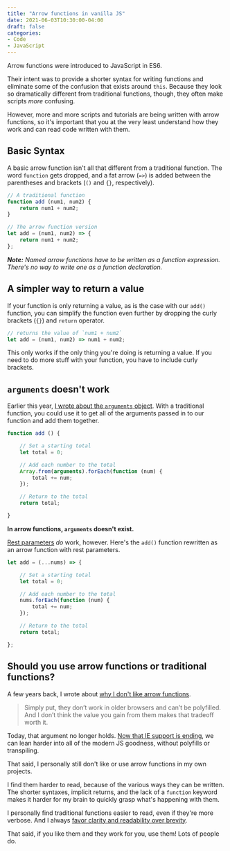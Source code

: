 ```yaml
---
title: "Arrow functions in vanilla JS"
date: 2021-06-03T10:30:00-04:00
draft: false
categories:
- Code
- JavaScript
---
```


Arrow functions were introduced to JavaScript in ES6.

Their intent was to provide a shorter syntax for writing functions and eliminate some of the confusion that exists around `this`. Because they look so dramatically different from traditional functions, though, they often make scripts _more_ confusing.

However, more and more scripts and tutorials are being written with arrow functions, so it's important that you at the very least understand how they work and can read code written with them.

## Basic Syntax

A basic arrow function isn't all that different from a traditional function. The word `function` gets dropped, and a fat arrow (`=>`) is added between the parentheses and brackets (`()` and `{}`, respectively).

```js
// A traditional function
function add (num1, num2) {
	return num1 + num2;
}

// The arrow function version
let add = (num1, num2) => {
	return num1 + num2;
};
```

*__Note:__ Named arrow functions have to be written as a function expression. There's no way to write one as a function declaration.*

## A simpler way to return a value

If your function is only returning a value, as is the case with our `add()` function, you can simplify the function even further by dropping the curly brackets (`{}`) and `return` operator.

```js
// returns the value of `num1 + num2`
let add = (num1, num2) => num1 + num2;
```

This only works if the only thing you're doing is returning a value. If you need to do more stuff with your function, you have to include curly brackets.

## `arguments` doesn't work

Earlier this year, [I wrote about the `arguments` object](/the-arguments-object-in-javascript-functions/). With a traditional function, you could use it to get all of the arguments passed in to our function and add them together.

```js
function add () {

	// Set a starting total
	let total = 0;

	// Add each number to the total
	Array.from(arguments).forEach(function (num) {
		total += num;
	});

	// Return to the total
	return total;

}
```

**In arrow functions, `arguments` doesn't exist.**

[Rest parameters](/rest-parameters-in-javascript-functions/) _do_ work, however. Here's the `add()` function rewritten as an arrow function with rest parameters.

```js
let add = (...nums) => {

	// Set a starting total
	let total = 0;

	// Add each number to the total
	nums.forEach(function (num) {
		total += num;
	});

	// Return to the total
	return total;

};
```

## Should you use arrow functions or traditional functions?

A few years back, I wrote about [why I don't like arrow functions](/why-i-dont-use-let-const-or-fat-arrow-functions-and-you-shouldnt-either/).

> Simply put, they don’t work in older browsers and can’t be polyfilled. And I don’t think the value you gain from them makes that tradeoff worth it.

Today, that argument no longer holds. [Now that IE support is ending](/its-time-to-drop-ie-support/), we can lean harder into all of the modern JS goodness, without polyfills or transpiling.

That said, I personally still don't like or use arrow functions in my own projects.

I find them harder to read, because of the various ways they can be written. The shorter syntaxes, implicit returns, and the lack of a `function` keyword makes it harder for my brain to quickly grasp what's happening with them.

I personally find traditional functions easier to read, even if they're more verbose. And I always [favor clarity and readability over brevity](/readability-is-more-important-than-brevity/).

That said, if you like them and they work for you, use them! Lots of people do.